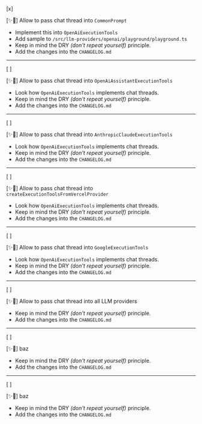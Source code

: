 [x]

[✨🧇] Allow to pass chat thread into `CommonPrompt`

-   Implement this into `OpenAiExecutionTools`
-   Add sample to `/src/llm-providers/openai/playground/playground.ts`
-   Keep in mind the DRY _(don't repeat yourself)_ principle.
-   Add the changes into the `CHANGELOG.md`

---

[ ]

[✨🧇] Allow to pass chat thread into `OpenAiAssistantExecutionTools`

-   Look how `OpenAiExecutionTools` implements chat threads.
-   Keep in mind the DRY _(don't repeat yourself)_ principle.
-   Add the changes into the `CHANGELOG.md`

---

[ ]

[✨🧇] Allow to pass chat thread into `AnthropicClaudeExecutionTools`

-   Look how `OpenAiExecutionTools` implements chat threads.
-   Keep in mind the DRY _(don't repeat yourself)_ principle.
-   Add the changes into the `CHANGELOG.md`

---

[ ]

[✨🧇] Allow to pass chat thread into `createExecutionToolsFromVercelProvider`

-   Look how `OpenAiExecutionTools` implements chat threads.
-   Keep in mind the DRY _(don't repeat yourself)_ principle.
-   Add the changes into the `CHANGELOG.md`

---

[ ]

[✨🧇] Allow to pass chat thread into `GoogleExecutionTools`

-   Look how `OpenAiExecutionTools` implements chat threads.
-   Keep in mind the DRY _(don't repeat yourself)_ principle.
-   Add the changes into the `CHANGELOG.md`

---

[ ]

[✨🧇] Allow to pass chat thread into all LLM providers

-   Keep in mind the DRY _(don't repeat yourself)_ principle.
-   Add the changes into the `CHANGELOG.md`

---

[ ]

[✨🧇] baz

-   Keep in mind the DRY _(don't repeat yourself)_ principle.
-   Add the changes into the `CHANGELOG.md`

---

[ ]

[✨🧇] baz

-   Keep in mind the DRY _(don't repeat yourself)_ principle.
-   Add the changes into the `CHANGELOG.md`
